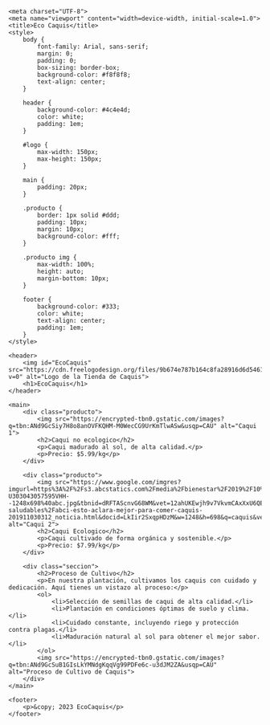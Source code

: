 

<!DOCTYPE html>
<html lang="es">
<head>
    
    <meta charset="UTF-8">
    <meta name="viewport" content="width=device-width, initial-scale=1.0">
    <title>Eco Caquis</title>
    <style>
        body {
            font-family: Arial, sans-serif;
            margin: 0;
            padding: 0;
            box-sizing: border-box;
            background-color: #f8f8f8;
            text-align: center;
        }

        header {
            background-color: #4c4e4d;
            color: white;
            padding: 1em;
        }

        #logo {
            max-width: 150px;
            max-height: 150px;
        }

        main {
            padding: 20px;
        }

        .producto {
            border: 1px solid #ddd;
            padding: 10px;
            margin: 10px;
            background-color: #fff;
        }

        .producto img {
            max-width: 100%;
            height: auto;
            margin-bottom: 10px;
        }

        footer {
            background-color: #333;
            color: white;
            text-align: center;
            padding: 1em;
        }
    </style>
</head>
<body>

    <header>
        <img id="EcoCaquis" src="https://cdn.freelogodesign.org/files/9b674e787b164c8fa28916d6d5461996/thumb/logo_200x200.png?v=0" alt="Logo de la Tienda de Caquis">
        <h1>EcoCaquis</h1>
    </header>

    <main>
        <div class="producto">
            <img src="https://encrypted-tbn0.gstatic.com/images?q=tbn:ANd9GcSiy7H8o8anOVFKQHM-M0WecCG9UrKmTlwASw&usqp=CAU" alt="Caqui 1">
            <h2>Caqui no ecologico</h2>
            <p>Caqui madurado al sol, de alta calidad.</p>
            <p>Precio: $5.99/kg</p>
        </div>

        <div class="producto">
            <img src="https://www.google.com/imgres?imgurl=https%3A%2F%2Fs3.abcstatics.com%2Fmedia%2Fbienestar%2F2019%2F10%2F07%2Fcaquis-U303043057595VHH--1248x698%40abc.jpg&tbnid=dRFTAScnvG68WM&vet=12ahUKEwjh9v7VkvmCAxXxU6QEHY_bAwUQMygQegUIARCaAQ..i&imgrefurl=https%3A%2F%2Fwww.abc.es%2Fbienestar%2Falimentacion%2Frecetas-saludables%2Fabci-esto-aclara-mejor-para-comer-caquis-201911030312_noticia.html&docid=LkIir2SxqpHDzM&w=1248&h=698&q=caquis&ved=2ahUKEwjh9v7VkvmCAxXxU6QEHY_bAwUQMygQegUIARCaAQ" alt="Caqui 2">
            <h2>Caqui Ecologico</h2>
            <p>Caqui cultivado de forma orgánica y sostenible.</p>
            <p>Precio: $7.99/kg</p>
        </div>

        <div class="seccion">
            <h2>Proceso de Cultivo</h2>
            <p>En nuestra plantación, cultivamos los caquis con cuidado y dedicación. Aquí tienes un vistazo al proceso:</p>
            <ol>
                <li>Selección de semillas de caqui de alta calidad.</li>
                <li>Plantación en condiciones óptimas de suelo y clima.</li>
                <li>Cuidado constante, incluyendo riego y protección contra plagas.</li>
                <li>Maduración natural al sol para obtener el mejor sabor.</li>
            </ol>
            <img src="https://encrypted-tbn0.gstatic.com/images?q=tbn:ANd9GcSuB1GIsLkYMNdgKqqVg99PDFe6c-u3dJM2ZA&usqp=CAU" alt="Proceso de Cultivo de Caquis">
        </div>
    </main>

    <footer>
        <p>&copy; 2023 EcoCaquis</p>
    </footer>
 
</main>
</body>
</html> 
